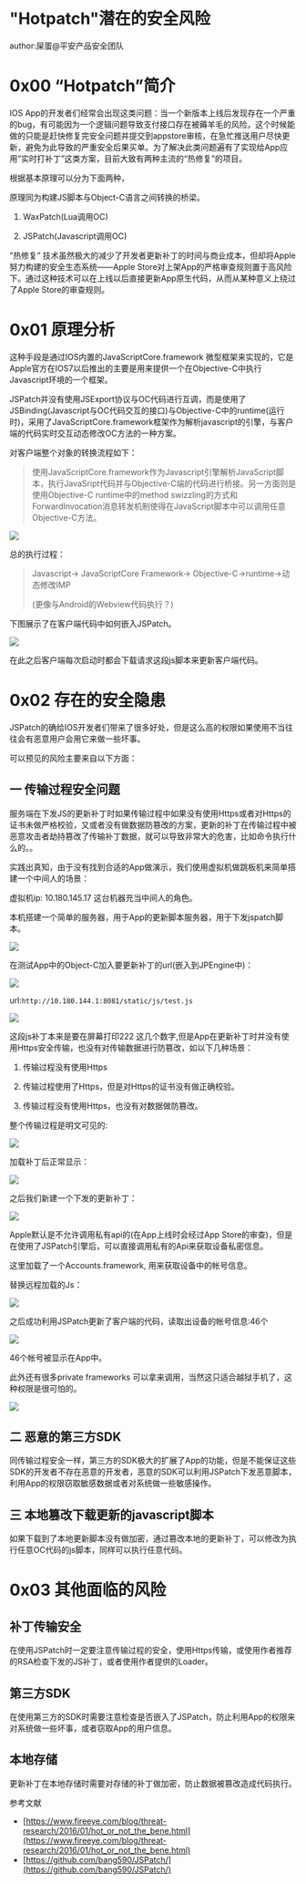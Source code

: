 # "Hotpatch"潜在的安全风险

author:屎蛋@平安产品安全团队

0x00 “Hotpatch”简介
=====

IOS App的开发者们经常会出现这类问题：当一个新版本上线后发现存在一个严重的bug，有可能因为一个逻辑问题导致支付接口存在被薅羊毛的风险，这个时候能做的只能是赶快修复完安全问题并提交到appstore审核，在急忙推送用户尽快更新，避免为此导致的严重安全后果买单。为了解决此类问题遍有了实现给App应用”实时打补丁”这类方案，目前大致有两种主流的“热修复”的项目。

根据基本原理可以分为下面两种，

原理同为构建JS脚本与Object-C语言之间转换的桥梁。

1.  WaxPatch(Lua调用OC)
    
2.  JSPatch(Javascript调用OC)
    

”热修复” 技术虽然极大的减少了开发者更新补丁的时间与商业成本，但却将Apple努力构建的安全生态系统——Apple Store对上架App的严格审查规则置于高风险下。通过这种技术可以在上线以后直接更新App原生代码，从而从某种意义上绕过了Apple Store的审查规则。

0x01 原理分析
=====

这种手段是通过IOS内置的JavaScriptCore.framework 微型框架来实现的，它是Apple官方在IOS7以后推出的主要是用来提供一个在Objective-C中执行Javascript环境的一个框架。

JSPatch并没有使用JSExport协议与OC代码进行互调，而是使用了JSBinding(Javascript与OC代码交互的接口)与Objective-C中的runtime(运行时)，采用了JavaScriptCore.framework框架作为解析javascript的引擎，与客户端的代码实时交互动态修改OC方法的一种方案。

对客户端整个对象的转换流程如下：

> 使用JavaScriptCore.framework作为Javascript引擎解析JavaScript脚本，执行JavaSript代码并与Objective-C端的代码进行桥接。另一方面则是使用Objective-C runtime中的method swizzling的方式和ForwardInvocation消息转发机制使得在JavaScript脚本中可以调用任意Objective-C方法。

![](http://drops.javaweb.org/uploads/images/ffe66278f8231613eb7287ee15f5344d37002676.jpg)

总的执行过程：

> Javascript-> JavaScriptCore Framework-> Objective-C->runtime->动态修改IMP
> 
> (更像与Android的Webview代码执行？)

下图展示了在客户端代码中如何嵌入JSPatch。

![](http://drops.javaweb.org/uploads/images/ec76015a65c488171faf537eadf5456be20e211e.jpg)

在此之后客户端每次启动时都会下载请求这段js脚本来更新客户端代码。

0x02 存在的安全隐患
=====

JSPatch的确给IOS开发者们带来了很多好处，但是这么高的权限如果使用不当往往会有恶意用户会用它来做一些坏事。

可以预见的风险主要来自以下方面：

一 传输过程安全问题
----------

服务端在下发JS的更新补丁时如果传输过程中如果没有使用Https或者对Https的证书未做严格校验，又或者没有做数据防篡改的方案，更新的补丁在传输过程中被恶意攻击者劫持篡改了传输补丁数据，就可以导致非常大的危害，比如命令执行什么的。。

实践出真知，由于没有找到合适的App做演示，我们使用虚拟机做跳板机来简单搭建一个中间人的场景：

虚拟机ip: 10.180.145.17 这台机器充当中间人的角色。

本机搭建一个简单的服务器，用于App的更新脚本服务器，用于下发jspatch脚本。

![](http://drops.javaweb.org/uploads/images/10f8733c22dfd0dbe8f0b8e5dbd63f927b53d1de.jpg)

在测试App中的Object-C加入要更新补丁的url(嵌入到JPEngine中)：

![](http://drops.javaweb.org/uploads/images/8979dc2ae13d8edd3af940cfeee7c85777ef74cf.jpg)

url:`http://10.180.144.1:8081/static/js/test.js`

![](http://drops.javaweb.org/uploads/images/043a19f182dae8a018c9f2eb6ed668400a85e359.jpg)

这段js补丁本来是要在屏幕打印222 这几个数字,但是App在更新补丁时并没有使用Https安全传输，也没有对传输数据进行防篡改，如以下几种场景：

1.  传输过程没有使用Https
    
2.  传输过程使用了Https，但是对Https的证书没有做正确校验。
    
3.  传输过程没有使用Https，也没有对数据做防篡改。
    

整个传输过程是明文可见的:

![](http://drops.javaweb.org/uploads/images/159d5c4142f2e7841358b1818d06c21c378b9802.jpg)

加载补丁后正常显示：

![](http://drops.javaweb.org/uploads/images/e87d77c9197ee55ae5ca67d3e0fb2c4fbd8ff42f.jpg)

之后我们新建一个下发的更新补丁：

![](http://drops.javaweb.org/uploads/images/34189ce69e0586f9482518b8f24c7b82aa16617a.jpg)

Apple默认是不允许调用私有api的(在App上线时会经过App Store的审查)，但是在使用了JSPatch引擎后，可以直接调用私有的Api来获取设备私密信息。

这里加载了一个Accounts.framework, 用来获取设备中的帐号信息。

替换远程加载的Js：

![](http://drops.javaweb.org/uploads/images/35110d6d514898fc71f849cc4670550e4f458c80.jpg)

之后成功利用JSPatch更新了客户端的代码，读取出设备的帐号信息:46个

![](http://drops.javaweb.org/uploads/images/456fd7d6e1b73664b4faaf030fde5563582bfffa.jpg)

46个帐号被显示在App中。

此外还有很多private frameworks 可以拿来调用，当然这只适合越狱手机了，这种权限是很可怕的。

![](http://drops.javaweb.org/uploads/images/6ffa8bc8c75748f3509add1c9457786bdfd2aa8b.jpg)

二 恶意的第三方SDK
-----------

同传输过程安全一样，第三方的SDK极大的扩展了App的功能，但是不能保证这些SDK的开发者不存在恶意的开发者，恶意的SDK可以利用JSPatch下发恶意脚本，利用App的权限窃取敏感数据或者对系统做一些敏感操作。

三 本地篡改下载更新的javascript脚本
-----------------------

如果下载到了本地更新脚本没有做加密，通过篡改本地的更新补丁，可以修改为执行任意OC代码的js脚本，同样可以执行任意代码。

0x03 其他面临的风险
=====

补丁传输安全
------

在使用JSPatch时一定要注意传输过程的安全，使用Https传输，或使用作者推荐的RSA检查下发的JS补丁，或者使用作者提供的Loader。

第三方SDK
------

在使用第三方的SDK时需要注意检查是否嵌入了JSPatch，防止利用App的权限来对系统做一些坏事，或者窃取App的用户信息。

本地存储
----

更新补丁在本地存储时需要对存储的补丁做加密，防止数据被篡改造成代码执行。

参考文献

*   [https://www.fireeye.com/blog/threat-research/2016/01/hot_or_not_the_bene.html](https://www.fireeye.com/blog/threat-research/2016/01/hot_or_not_the_bene.html)
*   [https://github.com/bang590/JSPatch/](https://github.com/bang590/JSPatch/)